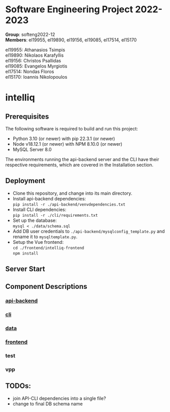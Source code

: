 # Software Engineering Project 2022-2023

**Group**: softeng2022-12  
**Members**: el19955, el19890, el19156, el19085, el17514, el15170
  
el19955: Athanasios Tsimpis  
el19890: Nikolaos Karafyllis  
el19156: Christos Psallidas  
el19085: Evangelos Myrgiotis  
el17514: Nondas Floros  
el15170: Ioannis Nikolopoulos  

# **intelliq**

## Prerequisites
The following software is required to build and run this project:   
* Python 3.10 (or newer) with pip 22.3.1 (or newer)
* Node v18.12.1 (or newer) with NPM 8.10.0 (or newer)
* MySQL Server 8.0  

The environments running the api-backend server and the CLI have their respective requirements, which are covered in the Installation section.
## Deployment
* Clone this repository, and change into its main directory.
* Install api-backend dependencies:  
`pip install -r ./api-backend/venvdependencies.txt`
* Install CLI dependencies:   
`pip install -r ./cli/requirements.txt`
* Set up the database:  
`mysql < ./data/schema.sql`
* Add DB user credentials to `./api-backend/mysqlconfig_template.py` and rename it to `mysqltemplate.py`.
* Setup the Vue frontend:  
`cd ./frontend/intelliq-frontend`   
`npm install`

## Server Start

## Component Descriptions

### [api-backend](https://github.com/ntua/SoftEng22-12/tree/main/api-backend#readme)

### [cli](https://github.com/ntua/SoftEng22-12/tree/main/cli#readme)

### [data](https://github.com/ntua/SoftEng22-12/tree/main/data#readme)

### [frontend](https://github.com/ntua/SoftEng22-12/tree/main/frontend#readme)

### test

### vpp

## TODOs:
* join API-CLI dependencies into a single file?
* change to final DB schema name  
